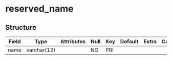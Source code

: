 # reserved\_name

## Structure

| Field | Type        | Attributes | Null | Key | Default | Extra | Comment |
|-------|-------------|------------|------|-----|---------|-------|---------|
| name  | varchar(12) |            | NO   | PRI |         |       |         |
